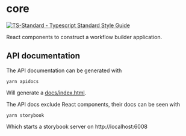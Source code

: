 # core

[![TS-Standard - Typescript Standard Style Guide](https://badgen.net/badge/code%20style/ts-standard/blue?icon=typescript)](https://github.com/standard/ts-standard)

React components to construct a workflow builder application.

## API documentation

The API documentation can be generated with

```shell
yarn apidocs
```

Will generate a [docs/index.html](docs/index.html).

The API docs exclude React components, their docs can be seen with

```shell
yarn storybook
```

Which starts a storybook server on http://localhost:6008
